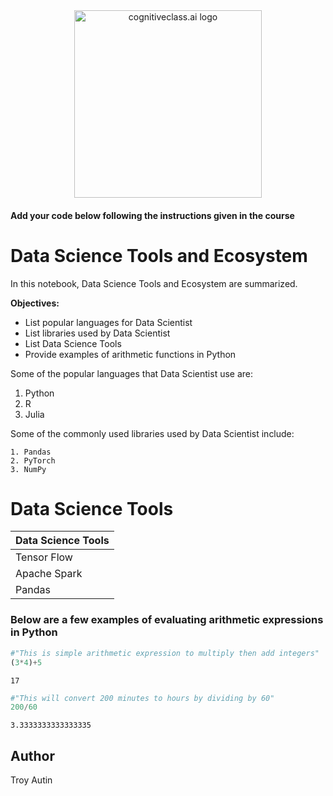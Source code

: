 <center>
    <img src="https://cf-courses-data.s3.us.cloud-object-storage.appdomain.cloud/IBMDeveloperSkillsNetwork-DS0105EN-SkillsNetwork/labs/Module2/images/SN_web_lightmode.png" width="300" alt="cognitiveclass.ai logo">
</center>


#### Add your code below following the instructions given in the course


# Data Science Tools and Ecosystem 

In this notebook, Data Science Tools and Ecosystem are summarized. 

**Objectives:** 
* List popular languages for Data Scientist 
* List libraries used by Data Scientist 
* List Data Science Tools 
* Provide examples of arithmetic functions in Python

Some of the popular languages that Data Scientist use are: 
1. Python
2. R
3. Julia 

Some of the commonly used libraries used by Data Scientist include: 

    1. Pandas
    2. PyTorch
    3. NumPy

# Data Science Tools 
|Data Science Tools|
|------------------|
|Tensor Flow|
|Apache Spark|
|Pandas|

### Below are a few examples of evaluating arithmetic expressions in Python


```python
#"This is simple arithmetic expression to multiply then add integers"
(3*4)+5

```




    17




```python
#"This will convert 200 minutes to hours by dividing by 60"
200/60
```




    3.3333333333333335



## Author
Troy Autin


```python

```
